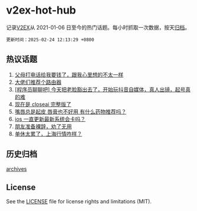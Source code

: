 # v2ex-hot-hub

 记录[V2EX](https://www.v2ex.com/)从 2021-01-06 日至今的热门话题。每小时抓取一次数据，按天[归档](archives)。

`更新时间：2025-02-24 12:13:29 +0800`

## 热议话题

1. [父母打电话给我要钱了，跟我心里想的不太一样](https://www.v2ex.com/t/1113589)
1. [大佬们推荐个路由器](https://www.v2ex.com/t/1113697)
1. [[程序员聊聊吧] 今天把老脸豁出去了，开始玩抖音自媒体，真人出镜，起号真的难](https://www.v2ex.com/t/1113650)
1. [现在是 closeai 完整版了](https://www.v2ex.com/t/1113620)
1. [嘴唇总是起皮 唇膏也不好用 有什么药物推荐吗？](https://www.v2ex.com/t/1113694)
1. [ios 一直更新最新系统会卡吗？](https://www.v2ex.com/t/1113618)
1. [朋友准备裸辞，劝了无用](https://www.v2ex.com/t/1113702)
1. [单休太累了，上海行情咋样？](https://www.v2ex.com/t/1113602)

## 历史归档

[archives](archives)

## License

See the [LICENSE](LICENSE) file for license rights and limitations (MIT).
